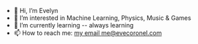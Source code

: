 - 👋 Hi, I’m Evelyn
- 👀 I’m interested in Machine Learning, Physics, Music & Games
- 🌱 I’m currently learning -- always learning
- 📫 How to reach me: [my email me@evecoronel.com](mailto:me@evecoronel.com)

<!---
astrocronopio/astrocronopio is a ✨ special ✨ repository because its `README.md` (this file) appears on your GitHub profile.
You can click the Preview link to take a look at your changes.
--->

